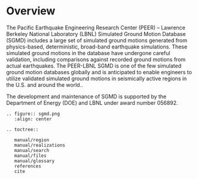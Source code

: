 # Overview

The Pacific Earthquake Engineering Research Center (PEER) – Lawrence Berkeley National Laboratory (LBNL) Simulated Ground Motion Database (SGMD) includes a large set of simulated ground motions generated from physics-based, deterministic, broad-band earthquake simulations. These simulated ground motions in the database have undergone careful validation, including comparisons against recorded ground motions from actual earthquakes. The PEER-LBNL SGMD is one of the few simulated ground motion databases globally and is anticipated to enable engineers to utilize validated simulated ground motions in seismically active regions in the U.S. and around the world..

The development and maintenance of SGMD is supported by the Department of Energy (DOE) and LBNL under award number 056892.

```{eval-rst}
.. figure:: sgmd.png
   :align: center
```


```{eval-rst}
.. toctree::

   manual/region
   manual/realizations
   manual/search
   manual/files
   manual/glossary
   references
   cite

```
